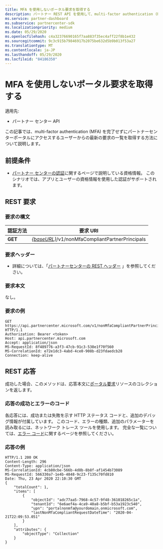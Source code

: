 ```yaml
---
title: MFA を使用しないポータル要求を取得する
description: パートナー REST API を使用して、multi-factor authentication (MFA) を使用せずにユーザー要求の一覧を取得します。
ms.service: partner-dashboard
ms.subservice: partnercenter-sdk
ms.localizationpriority: medium
ms.date: 05/29/2020
ms.openlocfilehash: c4a32376690165f7aa883f35ec4aff22f8b1e432
ms.sourcegitcommit: 9c3c915b79846917b2075be632d5b9b013f53a27
ms.translationtype: MT
ms.contentlocale: ja-JP
ms.lasthandoff: 05/29/2020
ms.locfileid: "84186350"
---
```

# <a name="get-portal-requests-without-mfa"></a>MFA を使用しないポータル要求を取得する

適用先:

- パートナー センター API

この記事では、multi-factor authentication (MFA) を完了せずにパートナーセンターポータルにアクセスするユーザーからの最新の要求の一覧を取得する方法について説明します。

## <a name="prerequisites"></a>前提条件

- [パートナー センターの認証](partner-center-authentication.md)に関するページで説明している資格情報。 このシナリオでは、アプリとユーザーの資格情報を使用した認証がサポートされます。

## <a name="rest-request"></a>REST 要求

### <a name="request-syntax"></a>要求の構文

| 認証方法  | 要求 URI                                                  |
|---------|--------------------------------------------------------------|
| **GET** | [*{baseURL}*](partner-center-rest-urls.md)/v1/nonMfaCompliantPartnerPrincipals |

### <a name="request-headers"></a>要求ヘッダー

- 詳細については、「[パートナーセンターの REST ヘッダー](headers.md) 」を参照してください。

### <a name="request-body"></a>要求本文

なし。

### <a name="request-example"></a>要求の例

```http
GET https://api.partnercenter.microsoft.com/v1/nonMfaCompliantPartnerPrincipals HTTP/1.1
Authorization: Bearer <token>
Host: api.partnercenter.microsoft.com
Accept: application/json
MS-RequestId: 8f489776-a3f3-47cb-91c3-538e1f70f560
MS-CorrelationId: e72e1dc3-4abd-4ce0-908b-d23fdaedcb28
Connection: keep-alive

```

## <a name="rest-response"></a>REST 応答

成功した場合、このメソッドは、応答本文に[ポータル要求](mfa-resources.md#portal-request-without-mfa)リソースのコレクションを返します。

### <a name="response-success-and-error-codes"></a>応答の成功とエラーのコード

各応答には、成功または失敗を示す HTTP ステータス コードと、追加のデバッグ情報が付属しています。 このコード、エラーの種類、追加のパラメーターを読み取るには、ネットワーク トレース ツールを使用します。 完全な一覧については、[エラー コード](error-codes.md)に関するページを参照してください。

### <a name="response-example"></a>応答の例

``` http
HTTP/1.1 200 OK
Content-Length: 296
Content-Type: application/json
MS-CorrelationId: 4cb80cbe-566b-4d8b-8b8f-af1454b73089
MS-RequestId: 566330a7-1e4b-4848-9c23-f135c70fd810
Date: Thu, 23 Apr 2020 22:10:30 GMT
{
    "totalCount": 1,
    "items": [
        {
            "objectId": "adc77aa5-7968-4c57-9f48-361018265c1a",
            "tenantId": "6e6aef4a-4ca9-40a8-b5bf-b53a1923c540",
            "upn": "portalnonmfa@yourdomain.onmicrosoft.com",
            "lastNonMfaCompliantRequestDateTime": "2020-04-21T22:09:53.051"
        }
    ],
    "attributes": {
        "objectType": "Collection"
    }
}
```
